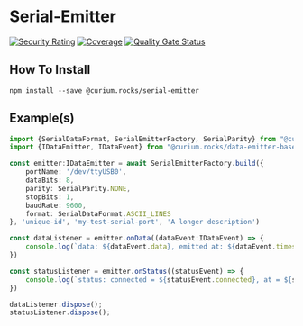 # Serial-Emitter
[![Security Rating](https://sonarqube.curium.rocks/api/project_badges/measure?project=serial-emitter&metric=security_rating)](https://sonarqube.curium.rocks/dashboard?id=serial-emitter) [![Coverage](https://sonarqube.curium.rocks/api/project_badges/measure?project=serial-emitter&metric=coverage)](https://sonarqube.curium.rocks/dashboard?id=serial-emitter) [![Quality Gate Status](https://sonarqube.curium.rocks/api/project_badges/measure?project=serial-emitter&metric=alert_status)](https://sonarqube.curium.rocks/dashboard?id=serial-emitter)

## How To Install
`npm install --save @curium.rocks/serial-emitter`
## Example(s)

```typescript
import {SerialDataFormat, SerialEmitterFactory, SerialParity} from "@curium.rocks/serial-emitter";
import {IDataEmitter, IDataEvent} from "@curium.rocks/data-emitter-base";

const emitter:IDataEmitter = await SerialEmitterFactory.build({
    portName: '/dev/ttyUSB0',
    dataBits: 8,
    parity: SerialParity.NONE,
    stopBits: 1,
    baudRate: 9600,
    format: SerialDataFormat.ASCII_LINES
}, 'unique-id', 'my-test-serial-port', 'A longer description')

const dataListener = emitter.onData((dataEvent:IDataEvent) => {
    console.log(`data: ${dataEvent.data}, emitted at: ${dataEvent.timestamp}, from: ${dataEvent.emitter.name}`)
})

const statusListener = emitter.onStatus((statusEvent) => {
    console.log(`status: connected = ${statusEvent.connected}, at = ${statusEvent.timestamp}, BIT = ${statusEvent.bit}`);
})

dataListener.dispose();
statusListener.dispose();
```

